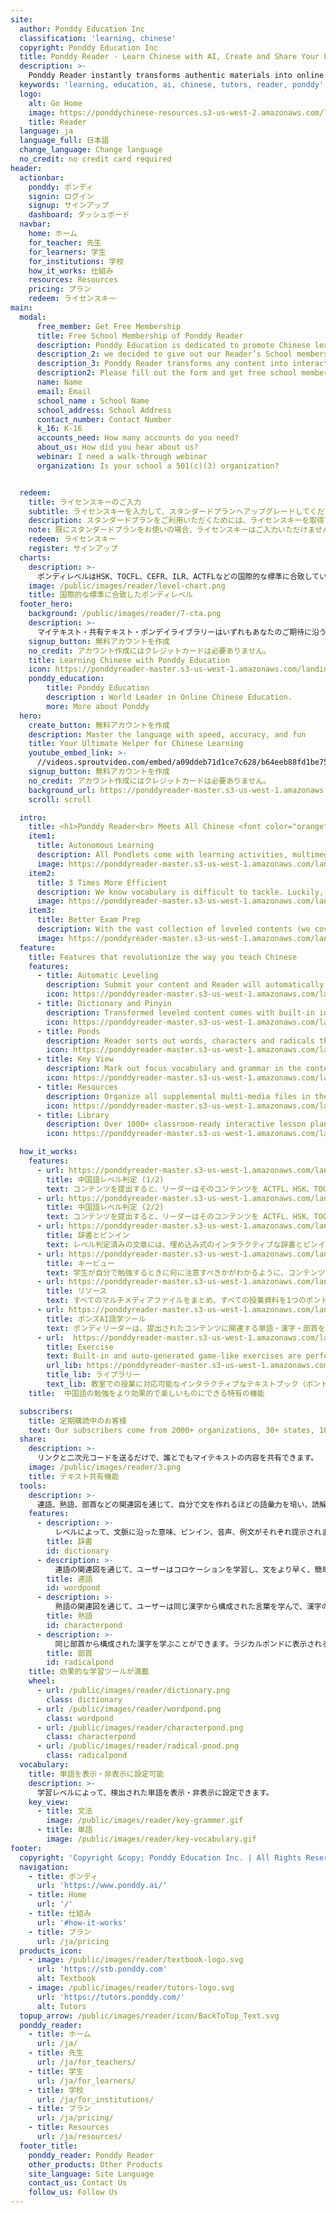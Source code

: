 ```yaml
---
site:
  author: Ponddy Education Inc
  classification: 'learning, chinese'
  copyright: Ponddy Education Inc
  title: Ponddy Reader - Learn Chinese with AI, Create and Share Your Lessons in 3 Minutes
  description: >-
    Ponddy Reader instantly transforms authentic materials into online Chinese lessons. With a library of 1000+ smart lessons (pondlets) and AI-assisted learning tools, Ponddy Reader is perfect for both teaching and self-learning.
  keywords: 'learning, education, ai, chinese, tutors, reader, ponddy'
  logo:
    alt: Go Home
    image: https://ponddychinese-resources.s3-us-west-2.amazonaws.com/logos/tutors/TutorsLanding_140x32.svg
    title: Reader
  language: ja
  language_full: 日本語
  change_language: Change language
  no_credit: no credit card required
header:
  actionbar:
    ponddy: ポンディ
    signin: ログイン
    signup: サインアップ
    dashboard: ダッシュボード
  navbar:
    home: ホーム
    for_teacher: 先生
    for_learners: 学生
    for_institutions: 学校
    how_it_works: 仕組み
    resources: Resources
    pricing: プラン
    redeem: ライセンスキー
main:
  modal:
      free_member: Get Free Membership
      title: Free School Membership of Ponddy Reader
      description: Ponddy Education is dedicated to promote Chinese learning through integrating information technology and artificial intelligence. In order to minimize the impact of the learning due to the pandemic,
      description_2: we decided to give out our Reader’s School membership to all teachers and students for FREE during this period until May 31.
      description_3: Ponddy Reader transforms any content into interactive online learning modules (Pondlet) in seconds. It can be shared with ease which enables a seamless learning environment.
      description2: Please fill out the form and get free school membership.
      name: Name
      email: Email
      school_name : School Name
      school_address: School Address
      contact_number: Contact Number
      k_16: K-16
      accounts_need: How many accounts do you need?
      about_us: How did you hear about us?
      webinar: I need a walk-through webinar
      organization: Is your school a 501(c)(3) organization?


  redeem:
    title: ライセンスキーのご入力
    subtitle: ライセンスキーを入力して、スタンダードプランへアップグレードしてください。
    description: スタンダードプランをご利用いただくためには、ライセンスキーを取得する必要がございます。ご購入いただいたカードのスクラッチ部分を削って表示される16桁のコードをご入力ください。
    note: 既にスタンダードプランをお使いの場合、ライセンスキーはご入力いただけません。予めご了承いただけますようお願い致します。
    redeem: ライセンスキー
    register: サインアップ
  charts:
    description: >-
      ポンディレベルはHSK、TOCFL、CEFR、ILR、ACTFLなどの国際的な標準に合致しています。
    image: /public/images/reader/level-chart.png
    title: 国際的な標準に合致したポンディレベル
  footer_hero:
    background: /public/images/reader/7-cta.png
    description: >-
      マイテキスト・共有テキスト・ポンデイライブラリーはいずれもあなたのご期待に沿うものと確信しております。
    signup_button: 無料アカウントを作成
    no_credit: アカウント作成にはクレジットカードは必要ありません。
    title: Learning Chinese with Ponddy Education
    icon: https://ponddyreader-master.s3-us-west-1.amazonaws.com/landing/statics/media/for_teacher/icon/icon_girl.svg
    ponddy_education:
        title: Ponddy Education
        description : World Leader in Online Chinese Education.
        more: More about Ponddy
  hero:
    create_button: 無料アカウントを作成
    description: Master the language with speed, accuracy, and fun
    title: Your Ultimate Helper for Chinese Learning
    youtube_embed_link: >-
      //videos.sproutvideo.com/embed/a09ddeb71d1ce7c628/b64eeb88fd1be758?playerTheme=dark&playerColor=
    signup_button: 無料アカウントを作成
    no_credit: アカウント作成にはクレジットカードは必要ありません。
    background_url: https://ponddyreader-master.s3-us-west-1.amazonaws.com/landing/statics/media/for_teacher/index_bkg.png
    scroll: scroll

  intro:
    title: <h1>Ponddy Reader<br> Meets All Chinese <font color="orange">Teaching</font> and <font color="orange">Learning</font> Needs</h1>
    item1:
      title: Autonomous Learning
      description: All Pondlets come with learning activities, multimedia resources, and build-in exercises to support self-learning. Pondlets can be used before, during, and after the classes.
      image: https://ponddyreader-master.s3-us-west-1.amazonaws.com/landing/statics/media/for_learners/pic_01.png
    item2:
      title: 3 Times More Efficient
      description: We know vocabulary is difficult to tackle. Luckily, Ponddy Reader connects all vocabulary by context, relevance, and level to help you practice, review, and fix gaps in learning. With this AI-powered network of learning points, your learning effectiveness can increase up to 3 times.
      image: https://ponddyreader-master.s3-us-west-1.amazonaws.com/landing/statics/media/for_learners/pic_02.png
    item3:
      title: Better Exam Prep
      description: With the vast collection of leveled contents (we cover all exam standards, HSK, ACTFL, CEFR, TOCFL... you name it), exam prep can be as easy as skimming through contents of your matching level. Try gamified exercises to make learning more fun and effective.
      image: https://ponddyreader-master.s3-us-west-1.amazonaws.com/landing/statics/media/for_learners/pic_03.png
  feature:
    title: Features that revolutionize the way you teach Chinese
    features:
      - title: Automatic Leveling
        description: Submit your content and Reader will automatically level the content to national and international standards such as ACTFL, HSK, TOCFL, CEFR and ILR.
        icon: https://ponddyreader-master.s3-us-west-1.amazonaws.com/landing/statics/media/for_teacher/icon/icon_01.svg
      - title: Dictionary and Pinyin
        description: Transformed leveled content comes with built-in interactive dictionary and pinyin addition, quick and handy whenever you need that little extra help.
        icon: https://ponddyreader-master.s3-us-west-1.amazonaws.com/landing/statics/media/for_teacher/icon/icon_02.svg
      - title: Ponds
        description: Reader sorts out words, characters and radicals that are relevant to those in your submitted content and display it in networks -- or we call it “Ponds”. Use these AI tools, students expand their vocabulary knowledge to produce sentences and improve reading comprehension.
        icon: https://ponddyreader-master.s3-us-west-1.amazonaws.com/landing/statics/media/for_teacher/icon/icon_03.svg
      - title: Key View
        description: Mark out focus vocabulary and grammar in the content for students so that they know what to look out for when studying on their own.
        icon: https://ponddyreader-master.s3-us-west-1.amazonaws.com/landing/statics/media/for_teacher/icon/icon_04.svg
      - title: Resources
        description: Organize all supplemental multi-media files in the "Resources" function -- and get ONE Pondlet with all course materials you need.
        icon: https://ponddyreader-master.s3-us-west-1.amazonaws.com/landing/statics/media/for_teacher/icon/icon_05.svg
      - title: Library
        description: Over 1000+ classroom-ready interactive lesson plans (Pondlets) with authentic leveled contents that come with audio and built-in exercise.
        icon: https://ponddyreader-master.s3-us-west-1.amazonaws.com/landing/statics/media/for_teacher/icon/icon_06.svg

  how_it_works:
    features:
      - url: https://ponddyreader-master.s3-us-west-1.amazonaws.com/landing/statics/media/features/00_AutomaticLeveling.png
        title: 中国語レベル判定 (1/2)
        text: コンテンツを提出すると、リーダーはそのコンテンツを ACTFL、HSK、TOCFL、CEFR、ILRなどの国際標準に自動的に中国語レベル判定を実行します。
      - url: https://ponddyreader-master.s3-us-west-1.amazonaws.com/landing/statics/media/features/01_AutomaticLeveling.gif
        title: 中国語レベル判定 (2/2)
        text: コンテンツを提出すると、リーダーはそのコンテンツを ACTFL、HSK、TOCFL、CEFR、ILRなどの国際標準に自動的に中国語レベル判定を実行します。
      - url: https://ponddyreader-master.s3-us-west-1.amazonaws.com/landing/statics/media/features/02_DictionaryandPinyin.gif
        title: 辞書とピンイン
        text: レベル判定済みの文章には、埋め込み式のインタラクティブな辞書とピンイン機能が搭載されており、必要ならいつでも簡単に使用できます。
      - url: https://ponddyreader-master.s3-us-west-1.amazonaws.com/landing/statics/media/features/03_keyview.gif
        title: キービュー
        text: 学生が自分で勉強するときに何に注意すべきかがわかるように、コンテンツのポイント単語と文法を表示できます。
      - url: https://ponddyreader-master.s3-us-west-1.amazonaws.com/landing/statics/media/features/04_Resources.gif
        title: リソース
        text: すべてのマルチメディアファイルをまとめ、すべての授業資料を1つのポンドレットに入れることができます。
      - url: https://ponddyreader-master.s3-us-west-1.amazonaws.com/landing/statics/media/features/05_PondsAILanguageTools.gif
        title: ポンズAI語学ツール
        text: ポンディリーダーは、提出されたコンテンツに関連する単語・漢字・部首を分類し、ネットワーク図として表示します。ポンズAI語学ツールは「ポンズ」と略称することもできます。これらのAIツールを使用して、学生は語彙に関する知識を深め、文章を作成し、読解力を向上させることができます。
      - url:  https://ponddyreader-master.s3-us-west-1.amazonaws.com/landing/statics/media/features/07_Exercise.gif
        title: Exercise
        text: Built-in and auto-generated game-like exercises are perfect for a homework assignment and self-learning. Now performance tracking is even easier with group play mode!
        url_lib: https://ponddyreader-master.s3-us-west-1.amazonaws.com/landing/statics/media/features/06_Library.gif
        title_lib: ライブラリー
        text_lib: 教室での授業に対応可能なインタラクティブなテキストブック（ポンドレット）が1000個以上用意してあります。ポンドレットはオーディオ、埋め込みの練習問題などのレベル相応のコンテンツが含まれています。
    title:  中国語の勉強をより効果的で楽しいものにできる特有の機能

  subscribers:
    title: 定期購読中のお客様
    text: Our subscribers come from 2000+ organizations, 30+ states, 100+ countries
  share:
    description: >-
      リンクと二次元コードを送るだけで、誰とでもマイテキストの内容を共有できます。
    image: /public/images/reader/3.png
    title: テキスト共有機能
  tools:
    description: >-
      連語、熟語、部首などの関連図を通じて、自分で文を作れるほどの語彙力を培い、読解力を向上させることができます。
    features:
      - description: >-
          レベルによって、文脈に沿った意味、ピンイン、音声、例文がそれぞれ提示されます。
        title: 辞書
        id: dictionary
      - description: >-
          連語の関連図を通じて、ユーザーはコロケーションを学習し、文をより早く、簡単に作れます。
        title: 連語
        id: wordpond
      - description: >-
          熟語の関連図を通じて、ユーザーは同じ漢字から構成された言葉を学んで、漢字の意味と組み合わせがわかります。
        title: 熟語
        id: characterpond
      - description: >-
          同じ部首から構成された漢字を学ぶことができます。ラジカルポンドに表示される50個の常用部首を通して、ユーザーは部首から漢字の意味と構成方法を連想できます。
        title: 部首
        id: radicalpond
    title: 効果的な学習ツールが満載
    wheel:
      - url: /public/images/reader/dictionary.png
        class: dictionary
      - url: /public/images/reader/wordpond.png
        class: wordpond
      - url: /public/images/reader/characterpond.png
        class: characterpond
      - url: /public/images/reader/radical-pnod.png
        class: radicalpond
  vocabulary:
    title: 単語を表示・非表示に設定可能
    description: >-
      学習レベルによって、検出された単語を表示・非表示に設定できます。
    key_view:
      - title: 文法
        image: /public/images/reader/key-grammer.gif
      - title: 単語
        image: /public/images/reader/key-vocabulary.gif
footer:
  copyright: 'Copyright &copy; Ponddy Education Inc. | All Rights Reserved'
  navigation:
    - title: ポンディ
      url: 'https://www.ponddy.ai/'
    - title: Home
      url: '/'
    - title: 仕組み
      url: '#how-it-works'
    - title: プラン
      url: /ja/pricing
  products_icon:
    - image: /public/images/reader/textbook-logo.svg
      url: 'https://stb.ponddy.com'
      alt: Textbook
    - image: /public/images/reader/tutors-logo.svg
      url: 'https://tutors.ponddy.com/'
      alt: Tutors
  topup_arrow: /public/images/reader/icon/BackToTop_Text.svg
  ponddy_reader:
    - title: ホーム
      url: /ja/
    - title: 先生
      url: /ja/for_teachers/
    - title: 学生
      url: /ja/for_learners/
    - title: 学校
      url: /ja/for_institutions/
    - title: プラン
      url: /ja/pricing/
    - title: Resources
      url: /ja/resources/
  footer_title:
    ponddy_reader: Ponddy Reader
    other_products: Other Products
    site_language: Site Language
    contact_us: Contact Us
    follow_us: Follow Us
---
```

